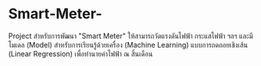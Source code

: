 # Smart-Meter-
Project สำหรับการพัฒนา "Smart Meter" ให้สามารถวัดแรงดันไฟฟ้า กระแสไฟฟ้า ฯลฯ และมีโมเดล (Model) สำหรับการเรียนรู้ด้วยเครื่อง (Machine Learning) แบบการถดถอยเชิงเส้น (Linear Regression) เพื่อทำนายค่าไฟฟ้า ณ สิ้นเดือน
